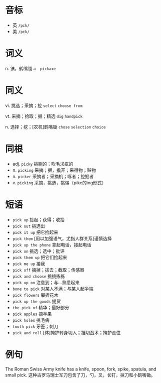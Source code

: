 # 音标

- 英 `/pɪk/`
- 美 `/pɪk/`

# 词义

n. 镐，鹤嘴锄
`a  pickaxe`

# 同义

vi. 挑选；采摘；挖
`select` `choose from`

vt. 采摘；拾取；掘；精选
`dig` `handpick`

n. 选择；挖；[农机]鹤嘴锄
`chose` `selection` `choice`

# 同根

- adj. `picky` 挑剔的；吹毛求疵的
- n. `picking` 采摘；掘，撬开；采得物；赃物
- n. `picker` 采摘者；采摘机；啄者；挖掘者
- v. `picking` 采摘，挑选，挑惕（pike的ing形式）

# 短语

- `pick up` 捡起；获得；收拾
- `pick out` 挑选出
- `pick it up` 把它捡起来
- `pick them` [用以加强语气，尤指人群关系]谨慎选择
- `pick up the phone` 拿起电话，接起电话
- `pick on` 挑选；选中；批评
- `pick them up` 把它们捡起来
- `pick me up` 接我
- `pick off` 摘掉；拔去；截取；传感器
- `pick and choose` 挑挑拣拣
- `pick up on` 注意到；与…熟悉起来
- `bone to pick` 对某人不满；与某人起争端
- `pick flowers` 攀折花木
- `pick up the goods` 提货
- `the pick of` 精华；最好部分
- `pick apples` 摘苹果
- `pick holes` 挑毛病
- `tooth pick` 牙签；刺刀
- `pick and roll` [体]掩护转身切入；挡切战术；掩护走位

# 例句

The Roman Swiss Army knife has a knife, spoon, fork, spike, spatula, and small pick.
这种古罗马瑞士军刀包含了刀，勺，叉，长钉，抹刀和小鹤嘴锄。


